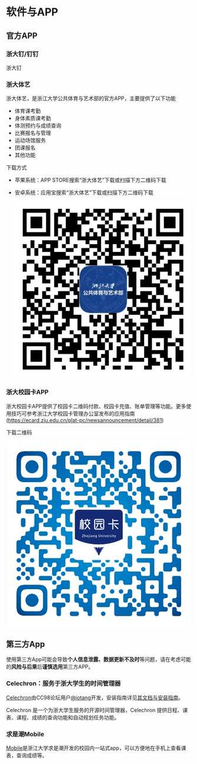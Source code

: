 # 软件与APP

## 官方APP

### 浙大钉/钉钉

浙大钉

### 浙大体艺

浙大体艺，是浙江大学公共体育与艺术部的官方APP，主要提供了以下功能

- 体育课考勤
- 身体素质课考勤
- 体测预约与成绩查询
- 比赛报名与管理
- 运动场馆服务
- 团课报名
- 其他功能

下载方式

- 苹果系统：APP STORE搜索“浙大体艺”下载或扫描下方二维码下载

- 安卓系统：应用宝搜索“浙大体艺”下载或扫描下方二维码下载

  ![](../assets/zhedatiyi.webp)

### 浙大校园卡APP

浙大校园卡APP提供了校园卡二维码付款、校园卡充值、账单管理等功能。更多使用技巧可参考浙江大学校园卡管理办公室发布的应用指南(https://ecard.zju.edu.cn/plat-pc/newsannouncement/detail/381)

下载二维码

![](../assets/card.webp)

 

## 第三方App

使用第三方App可能会导致**个人信息泄露、数据更新不及时**等问题，请在考虑可能的**风险与后果**后**谨慎选用**第三方APP。

### Celechron：服务于浙大学生的时间管理器

[Celechron](https://www.cc98.org/topic/5807824)由CC98论坛用户[@iotang](https://www.cc98.org/user/id/672329)开发，安装指南详见[其文档与安装指南](https://www.cc98.org/topic/5807824)。

Celechron 是一个为浙大学生服务的开源时间管理器，Celechron 提供日程、课表、课程、成绩的查询功能和自动规划任务功能。

### 求是潮Mobile

[Mobile](https://www.qsc.zju.edu.cn/mobile)是浙江大学求是潮开发的校园内一站式app，可以方便地在手机上查看课表，查询成绩等。
